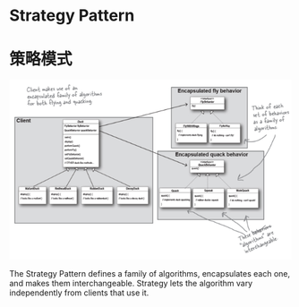 # Strategy Pattern

# 策略模式

![uml.png](uml.png)

The Strategy Pattern defines a family of algorithms, encapsulates each one, and makes them interchangeable. Strategy lets the algorithm vary independently from clients that use it.